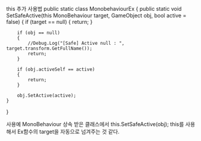 this 추가 사용법
public static class MonobehaviourEx
{
    public static void SetSafeActive(this MonoBehaviour target, GameObject obj, bool active = false)
    {
        if (target == null)
        {
            return;
        }

        if (obj == null)
        {
            //Debug.Log("[Safe] Active null : ", target.transform.GetFullName());
            return;
        }

        if (obj.activeSelf == active)
        {
            return;
        }

        obj.SetActive(active);
    }
}

사용예
MonoBehaviour 상속 받은 클래스에서
this.SetSafeActive(obj);
this를 사용해서 Ex함수의 target을 자동으로 넘겨주는 것 같다.
